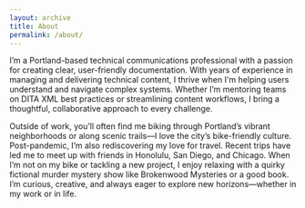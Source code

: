 ```yaml
---
layout: archive
title: About
permalink: /about/
---
```

I’m a Portland-based technical communications professional with a passion for creating clear, user-friendly documentation. With years of experience in managing and delivering technical content, I thrive when I'm helping users understand and navigate complex systems. Whether I’m mentoring teams on DITA XML best practices or streamlining content workflows, I bring a thoughtful, collaborative approach to every challenge.

Outside of work, you’ll often find me biking through Portland’s vibrant neighborhoods or along scenic trails—I love the city’s bike-friendly culture. Post-pandemic, I’m also rediscovering my love for travel. Recent trips have led me to meet up with friends in Honolulu, San Diego, and Chicago. When I’m not on my bike or tackling a new project, I enjoy relaxing with a quirky fictional murder mystery show like Brokenwood Mysteries or a good book. I’m curious, creative, and always eager to explore new horizons—whether in my work or in life.

<!--- {% include technicalskills.md %} -->
